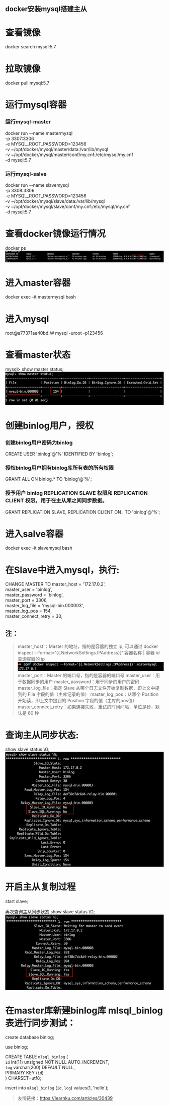 docker安装mysql搭建主从
---
# 查看镜像
docker search mysql:5.7
# 拉取镜像
docker pull mysql:5.7
# 运行mysql容器

### 运行mysql-master
docker run --name mastermysql \
-p 3307:3306 \
-e MYSQL_ROOT_PASSWORD=123456 \
-v ~/opt/docker/mysql/master/data:/var/lib/mysql \
-v ~/opt/docker/mysql/master/conf/my.cnf:/etc/mysql/my.cnf \
-d mysql:5.7

### 运行mysql-salve
docker run --name slavemysql \
-p 3308:3306 \
-e MYSQL_ROOT_PASSWORD=123456 \
-v ~/opt/docker/mysql/slave/data:/var/lib/mysql \
-v ~/opt/docker/mysql/slave/conf/my.cnf:/etc/mysql/my.cnf \
-d mysql:5.7


# 查看docker镜像运行情况
docker ps
![](assets/markdown-img-paste-20190926115002849.png)

# 进入master容器
docker exec -it mastermysql bash

# 进入mysql
root@a77371ae40bd:/# mysql -uroot -p123456

# 查看master状态
mysql> show master status;
![](assets/markdown-img-paste-20190926115058346.png)

# 创建binlog用户，授权
### 创建binlog用户密码为binlog
CREATE USER 'binlog'@'%' IDENTIFIED BY 'binlog';
### 授权binlog用户拥有binlog库所有表的所有权限
GRANT ALL ON binlog.* TO 'binlog'@'%';
### 授予用户 binlog REPLICATION SLAVE 权限和 REPLICATION CLIENT 权限，用于在主从库之间同步数据。
GRANT REPLICATION SLAVE, REPLICATION CLIENT ON *.* TO 'binlog'@'%';


# 进入salve容器
docker exec -it slavemysql bash

# 在Slave中进入mysql，执行:
CHANGE MASTER TO master_host = '172.17.0.2', \
master_user = 'binlog', \
master_password = 'binlog', \
master_port = 3306, \
master_log_file = 'mysql-bin.000003', \
master_log_pos = 154, \
master_connect_retry = 30;

## 注：
>master_host ：Master 的地址，指的是容器的独立 ip, 可以通过 docker inspect --format='{{.NetworkSettings.IPAddress}}' 容器名称 | 容器 id 查询容器的 ip
![](assets/markdown-img-paste-20190926115222899.png)
>master_port：Master 的端口号，指的是容器的端口号
>master_user：用于数据同步的用户
>master_password：用于同步的用户的密码
>master_log_file：指定 Slave 从哪个日志文件开始复制数据，即上文中提到的 File 字段的值（主库记录的值）
>master_log_pos：从哪个 Position 开始读，即上文中提到的 Position 字段的值（主库的pos值）
>master_connect_retry：如果连接失败，重试的时间间隔，单位是秒，默认是 60 秒

# 查询主从同步状态:
show slave status \G;
![](assets/markdown-img-paste-20190926115401342.png)

# 开启主从复制过程
start slave;

再次查询主从同步状态 show slave status \G;
![](assets/markdown-img-paste-20190926115534116.png)

# 在master库新建binlog库 mlsql_binlog表进行同步测试：
create database binlog;

use binlog;

CREATE TABLE `mlsql_binlog` ( \
  `id` int(11) unsigned NOT NULL AUTO_INCREMENT, \
  `log` varchar(200) DEFAULT NULL, \
  PRIMARY KEY (`id`) \
) CHARSET=utf8;

insert into `mlsql_binlog` (`id`, `log`) values(1, 'hello');

> 友情链接：https://learnku.com/articles/30439
